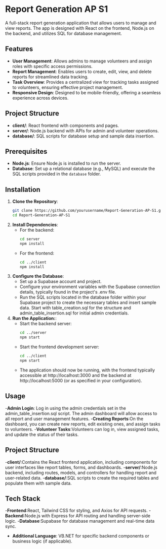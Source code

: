 # Report Generation AP S1

A full-stack report generation application that allows users to manage and view reports. The app is designed with React on the frontend, Node.js on the backend, and utilizes SQL for database management.

## Features

- **User Management**: Allows admins to manage volunteers and assign roles with specific access permissions.
- **Report Management**: Enables users to create, edit, view, and delete reports for streamlined data tracking.
- **Task Overview**: Provides a centralized view for tracking tasks assigned to volunteers, ensuring effective project management.
- **Responsive Design**: Designed to be mobile-friendly, offering a seamless experience across devices.

## Project Structure

- **client/**: React frontend with components and pages.
- **server/**: Node.js backend with APIs for admin and volunteer operations.
- **database/**: SQL scripts for database setup and sample data insertion.

## Prerequisites

- **Node.js**: Ensure Node.js is installed to run the server.
- **Database**: Set up a relational database (e.g., MySQL) and execute the SQL scripts provided in the `database` folder.

## Installation

1. **Clone the Repository**:
   ```bash
   git clone https://github.com/yourusername/Report-Generation-AP-S1.git
   cd Report-Generation-AP-S1
2. **Install Dependencies**:
   - For the backend:
     ```bash
     cd server
     npm install
     ```
   - For the frontend:
     ```bash
     cd ../client
     npm install
     ```
3. **Configure the Database**:
   - Set up a Supabase account and project.
   - Configure your environment variables with the Supabase connection details, typically found in the project's .env file.
   - Run the SQL scripts located in the database folder within your Supabase project to create the necessary tables and insert sample data. Start with table_creation.sql for the structure and admin_table_insertion.sql for initial admin credentials.
4. **Run the Application:**:
   - Start the backend server:
     ```bash
     cd ../server
     npm start
     ```
   - Start the frontend development server:
     ```bash
     cd ../client
     npm start
     ```
   - The application should now be running, with the frontend typically accessible at http://localhost:3000 and the backend at http://localhost:5000 (or as specified in your configuration).
  
## Usage 

-**Admin Login**: Log in using the admin credentials set in the admin_table_insertion.sql script. The admin dashboard will allow access to all report and user management features.
-**Creating Reports**:On the dashboard, you can create new reports, edit existing ones, and assign tasks to volunteers.
-**Volunteer Tasks**:Volunteers can log in, view assigned tasks, and update the status of their tasks.

## Project Structure

-**client/**:Contains the React frontend application, including components for user interfaces like report tables, forms, and dashboards.
-**server/**:Node.js backend, including routes, models, and controllers for handling report and user-related data.
-**database/**:SQL scripts to create the required tables and populate them with sample data.

## Tech Stack

-**Frontend**:React, Tailwind CSS for styling, and Axios for API requests.
-**Backend**:Node.js with Express for API routing and handling server-side logic.
-**Database**:Supabase for database management and real-time data sync.
- **Additional Language**: VB.NET for specific backend components or business logic (if applicable).



   
